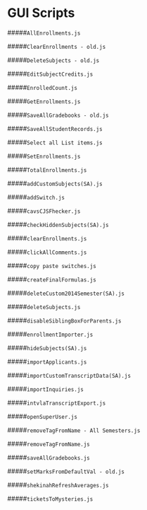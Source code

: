 GUI Scripts
===

#####`AllEnrollments.js`



#####`ClearEnrollments - old.js`



#####`DeleteSubjects - old.js`



#####`EditSubjectCredits.js`



#####`EnrolledCount.js`



#####`GetEnrollments.js`



#####`SaveAllGradebooks - old.js`



#####`SaveAllStudentRecords.js`



#####`Select all List items.js`



#####`SetEnrollments.js`



#####`TotalEnrollments.js`



#####`addCustomSubjects(SA).js`



#####`addSwitch.js`



#####`cavsCJSFhecker.js`



#####`checkHiddenSubjects(SA).js`



#####`clearEnrollments.js`



#####`clickAllComments.js`



#####`copy paste switches.js`



#####`createFinalFormulas.js`



#####`deleteCustom2014Semester(SA).js`



#####`deleteSubjects.js`



#####`disableSiblingBoxForParents.js`



#####`enrollmentImporter.js`



#####`hideSubjects(SA).js`



#####`importApplicants.js`



#####`importCustomTranscriptData(SA).js`



#####`importInquiries.js`



#####`intvlaTranscriptExport.js`



#####`openSuperUser.js`



#####`removeTagFromName - All Semesters.js`



#####`removeTagFromName.js`



#####`saveAllGradebooks.js`



#####`setMarksFromDefaultVal - old.js`



#####`shekinahRefreshAverages.js`



#####`ticketsToMysteries.js`